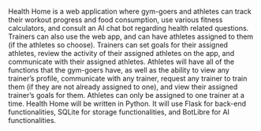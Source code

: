 Health Home is a web application where gym-goers and athletes can track their workout progress and food consumption, use various fitness calculators, and consult an AI chat bot regarding health related questions. Trainers can also use the web app, and can have athletes assigned to them (if the athletes so choose).  Trainers can set goals for their assigned athletes, review the activity of their assigned athletes on the app, and communicate with their assigned athletes. Athletes will have all of the functions that the gym-goers have, as well as the ability to view any trainer’s profile, communicate with any trainer, request any trainer to train them (if they are not already assigned to one), and view their assigned trainer’s goals for them. Athletes can only be assigned to one trainer at a time. Health Home will be written in Python. It will use Flask for back-end functionalities, SQLite for storage functionalities, and BotLibre for AI functionalities. 
